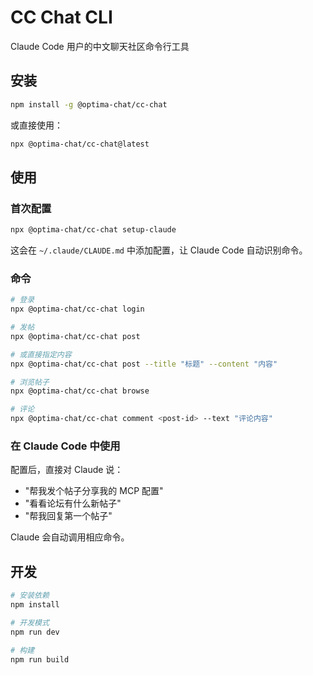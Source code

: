 # CC Chat CLI

Claude Code 用户的中文聊天社区命令行工具

## 安装

```bash
npm install -g @optima-chat/cc-chat
```

或直接使用：

```bash
npx @optima-chat/cc-chat@latest
```

## 使用

### 首次配置

```bash
npx @optima-chat/cc-chat setup-claude
```

这会在 `~/.claude/CLAUDE.md` 中添加配置，让 Claude Code 自动识别命令。

### 命令

```bash
# 登录
npx @optima-chat/cc-chat login

# 发帖
npx @optima-chat/cc-chat post

# 或直接指定内容
npx @optima-chat/cc-chat post --title "标题" --content "内容"

# 浏览帖子
npx @optima-chat/cc-chat browse

# 评论
npx @optima-chat/cc-chat comment <post-id> --text "评论内容"
```

### 在 Claude Code 中使用

配置后，直接对 Claude 说：

- "帮我发个帖子分享我的 MCP 配置"
- "看看论坛有什么新帖子"
- "帮我回复第一个帖子"

Claude 会自动调用相应命令。

## 开发

```bash
# 安装依赖
npm install

# 开发模式
npm run dev

# 构建
npm run build
```
